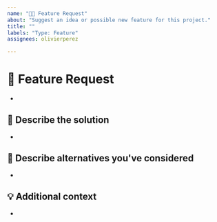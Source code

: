 ```yaml
---
name: "🚀🆕 Feature Request"
about: "Suggest an idea or possible new feature for this project."
title: ""
labels: "Type: Feature"
assignees: olivierperez

---
```


# **🚀 Feature Request**
<!-- Is your feature request related to a problem? Please describe. -->
<!-- A clear and concise description of what the problem is. Ex. I'm always frustrated when [...] -->

*


## **📝 Describe the solution**
<!-- A clear and concise description of what you want to happen. -->

*


## **🤔 Describe alternatives you've considered**
<!-- A clear and concise description of any alternative solutions or features you've considered. -->

*


## **💡 Additional context**
<!-- Add any other context or additional information about the problem here.-->

*


<!--📛📛📛📛📛📛📛📛📛📛📛📛📛📛📛📛📛📛📛📛📛📛📛📛📛📛📛📛📛📛

Oh, hi there! 😄

To expedite issue processing, please search open and closed issues before submitting a new one.
Please read our Rules of Conduct at this repository's `.github/CODE_OF_CONDUCT.md`

📛📛📛📛📛📛📛📛📛📛📛📛📛📛📛📛📛📛📛📛📛📛📛📛📛📛📛📛📛📛📛📛-->